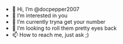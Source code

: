 - 👋 Hi, I’m @docpepper2007
- 👀 I’m interested in you
- 🌱 I’m currently tryna get your number
- 💞️ I’m looking to roll them pretty eyes back
- 📫 How to reach me, just ask ;)

<!---
docpepper2007/docpepper2007 is a ✨ special ✨ repository because its `README.md` (this file) appears on your GitHub profile.
You can click the Preview link to take a look at your changes.
--->
